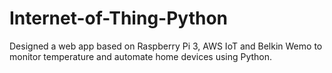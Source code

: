 # Internet-of-Thing-Python
Designed a web app based on Raspberry Pi 3, AWS IoT and Belkin Wemo to monitor temperature and automate home devices using Python.
